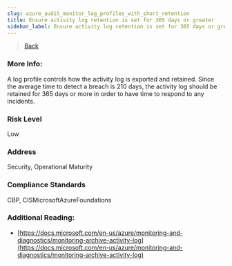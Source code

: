 ```yaml
---
slug: azure_audit_monitor_log_profiles_with_short_retention
title: Ensure activity log retention is set for 365 days or greater
sidebar_label: Ensure activity log retention is set for 365 days or greater
---
```

> [Back](../../azuremonitoraudit)

### More Info:
A log profile controls how the activity log is exported and retained. Since the average time to detect a breach is 210 days, the activity log should be retained for 365 days or more in order to have time to respond to any incidents.

### Risk Level
Low

### Address
Security, Operational Maturity

### Compliance Standards
CBP, CISMicrosoftAzureFoundations

### Additional Reading:
- [https://docs.microsoft.com/en-us/azure/monitoring-and-diagnostics/monitoring-archive-activity-log](https://docs.microsoft.com/en-us/azure/monitoring-and-diagnostics/monitoring-archive-activity-log) 
